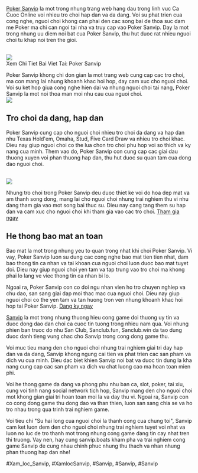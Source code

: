 <div class="intro">

<p><a href="https://sanvip.boats/poker-sanvip/">Poker Sanvip</a> la mot trong nhung trang web hang dau trong linh vuc Ca Cuoc Online voi nhieu tro choi hap dan va da dang. Voi su phat trien cua cong nghe, nguoi choi khong can phai den cac song bai de thoa suc dam me Poker ma chi can ngoi tai nha va truy cap vao Poker Sanvip. Day la mot trong nhung uu diem noi bat cua Poker Sanvip, thu hut duoc rat nhieu nguoi choi tu khap noi tren the gioi.</p><br><img src="https://sanvip.boats/wp-content/uploads/2025/01/logo-sanvip-boats-1.webp"></br>
Xem Chi Tiet Bai Viet Tai: Poker Sanvip
<p>Poker Sanvip khong chi don gian la mot trang web cung cap cac tro choi, ma con mang lai nhung khoanh khac hoi hop, day cam xuc cho nguoi choi. Voi su ket hop giua cong nghe hien dai va nhung nguoi choi tai nang, Poker Sanvip la mot noi thoa man moi nhu cau cua nguoi choi.<br><img src="https://sanvip.boats/wp-content/uploads/2025/02/poker-sanvip-cuc-ky-uy-tin-va-hap-dan.webp"></br>
</div><div class="game">
<h2>Tro choi da dang, hap dan</h2>

<p>Poker Sanvip cung cap cho nguoi choi nhieu tro choi da dang va hap dan nhu Texas Hold'em, Omaha, Stud, Five Card Draw va nhieu tro choi khac. Dieu nay giup nguoi choi co the lua chon tro choi phu hop voi so thich va ky nang cua minh. Them vao do, Poker Sanvip con cung cap cac giai dau thuong xuyen voi phan thuong hap dan, thu hut duoc su quan tam cua dong dao nguoi choi.</p><br><img src="https://sanvip.boats/wp-content/uploads/2025/02/hoc-cach-danh-vao-tam-ly-doi-thu-khi-choi-poker.webp"></br>
<p>Nhung tro choi trong Poker Sanvip deu duoc thiet ke voi do hoa dep mat va am thanh song dong, mang lai cho nguoi choi nhung trai nghiem thu vi nhu dang tham gia vao mot song bai thuc su. Dieu nay cang tang them su hap dan va cam xuc cho nguoi choi khi tham gia vao cac tro choi.
<a class="btn" href="#">Tham gia ngay</a>
</div><div class="game">
<h2>He thong bao mat an toan</h2>

<p>Bao mat la mot trong nhung yeu to quan trong nhat khi choi Poker Sanvip. Vi vay, Poker Sanvip luon su dung cac cong nghe bao mat tien tien nhat, dam bao thong tin ca nhan va tai khoan cua nguoi choi luon duoc bao mat tuyet doi. Dieu nay giup nguoi choi yen tam va tap trung vao tro choi ma khong phai lo lang ve viec thong tin ca nhan bi lo.</p>
<p>Ngoai ra, Poker Sanvip con co doi ngu nhan vien ho tro chuyen nghiep va chu dao, san sang giai dap moi thac mac cua nguoi choi. Dieu nay giup nguoi choi co the yen tam va tan huong tron ven nhung khoanh khac hoi hop tai Poker Sanvip.
<a class="btn" href="#">Dang ky ngay</a>
</div><p><a href="https://sanvip.boats/">Sanvip</a> la mot trong nhung thuong hieu cong game doi thuong uy tin va duoc dong dao dan choi ca cuoc tin tuong trong nhieu nam qua. Voi nhung phien ban truoc do nhu San Club, Sanclub.fun, Sanclub.win da tao dung duoc danh tieng vung chac cho Sanvip trong cong dong game thu.

Voi muc tieu mang den cho nguoi choi nhung trai nghiem giai tri day hap dan va da dang, Sanvip khong ngung cai tien va phat trien cac san pham va dich vu cua minh. Dieu dac biet khien Sanvip noi bat va duoc tin dung la kha nang cung cap cac san pham va dich vu chat luong cao ma hoan toan mien phi.

Voi he thong game da dang va phong phu nhu ban ca, slot, poker, tai xiu, cung voi tinh nang social network tich hop, Sanvip mang den cho nguoi choi mot khong gian giai tri hoan toan moi la va day thu vi. Ngoai ra, Sanvip con co cong dong game thu dong dao va than thien, luon san sang chia se va ho tro nhau trong qua trinh trai nghiem game.

Voi tieu chi "Su hai long cua nguoi choi la thanh cong cua chung toi", Sanvip cam ket luon dem den cho nguoi choi nhung trai nghiem tuyet voi nhat va luon no luc de tro thanh mot trong nhung cong game dang tin cay nhat tren thi truong. Vay nen, hay cung sanvip.boats kham pha va trai nghiem cong game Sanvip de cung nhau chinh phuc nhung thu thach va nhan nhung phan thuong hap dan nhe!</p>
#Xam_loc_Sanvip, #XamlocSanvip, #Sanvip, #Sanvip, #Sanvip
